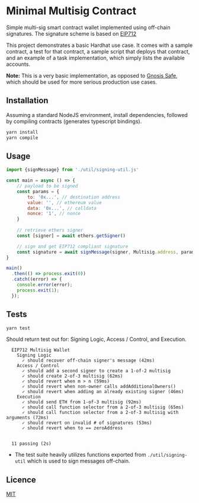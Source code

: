 # Minimal Multisig Contract

Simple multi-sig smart contract wallet implemented using off-chain signatures. The signature scheme is based on [EIP712](https://eips.ethereum.org/EIPS/eip-712)

This project demonstrates a basic Hardhat use case. It comes with a sample contract, a test for that contract, a sample script that deploys that contract, and an example of a task implementation, which simply lists the available accounts.

**Note:** This is a very basic implementation, as opposed to [Gnosis Safe](https://gnosis-safe.io/), which should be used for more serious production use cases.

## Installation

Assuming a standard NodeJS environment, install dependencies, followed by compiling contracts (generates typescript bindings).

```bash
yarn install
yarn compile
```
## Usage

```javascript
import {signMessage} from './util/signing-util.js'

const main = async () => {
    // payload to be signed
    const params = {
        to: '0x...', // destination address
        value: '', // ethereum value
        data: '0x...', // calldata
        nonce: '1', // nonce
    }
    
    // retrieve ethers signer
    const [signer] = await ethers.getSigner()

    // sign and get EIP712 compliant signature
    const signature = await signMessage(signer, Multisig.address, params)
}

main()
  .then(() => process.exit(0))
  .catch((error) => {
    console.error(error);
    process.exit(1);
  });
```

## Tests

```bash
yarn test
```
Should return test out for: Signing Logic, Access / Control, and Execution.

```
  EIP712 Multisig Wallet
    Signing Logic
      ✓ should recover off-chain signer's message (42ms)
    Access / Control
      ✓ should add a second signer to create a 1-of-2 multisig
      ✓ should create 2-of-3 multisig (62ms)
      ✓ should revert when m > n (59ms)
      ✓ should revert when non-owner calls addAdditionalOwners()
      ✓ should revert when adding an already existing signer (46ms)
    Execution
      ✓ should send ETH from 1-of-3 multisig (92ms)
      ✓ should call function selector from a 2-of-3 multisig (65ms)
      ✓ should call function selector from a 2-of-3 multisig with arguments (72ms)
      ✓ should revert on invalid # of signatures (53ms)
      ✓ should revert when to == zeroAddress


  11 passing (2s)
```

- The test suite heavily utilizes functions exported from `./util/signing-util` which is used to sign messages off-chain.

## Licence
[MIT](https://choosealicense.com/licenses/mit/)
